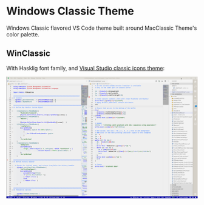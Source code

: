 # Windows Classic Theme
Windows Classic flavored VS Code theme built around MacClassic Theme's color palette.

## WinClassic

With Hasklig font family, and [Visual Studio classic icons theme](https://gitlab.com/jez9999/vsclassic-icon-theme):

![](./media/win-classic.00.png)
